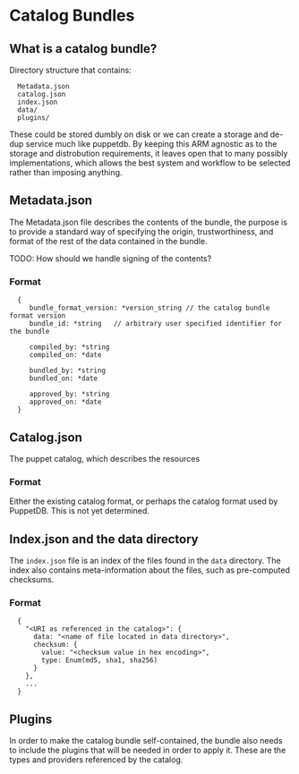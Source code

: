 Catalog Bundles
==========================

What is a catalog bundle?
-------------------------

Directory structure that contains:

````
  Metadata.json
  catalog.json
  index.json
  data/
  plugins/
````

These could be stored dumbly on disk or we can create a storage and de-dup
service much like puppetdb. By keeping this ARM agnostic as to the storage and
distrobution requirements, it leaves open that to many possibly implementations,
which allows the best system and workflow to be selected rather than imposing
anything.

Metadata.json
-------------

The Metadata.json file describes the contents of the bundle, the purpose is to provide
a standard way of specifying the origin, trustworthiness, and format of the rest of the data
contained in the bundle.

TODO: How should we handle signing of the contents?

### Format
````
  {
     bundle_format_version: *version_string // the catalog bundle format version
     bundle_id: *string   // arbitrary user specified identifier for the bundle

     compiled_by: *string
     compiled_on: *date

     bundled_by: *string
     bundled_on: *date

     approved_by: *string
     approved_on: *date
  }
````

Catalog.json
------------

The puppet catalog, which describes the resources

### Format

Either the existing catalog format, or perhaps the catalog format used by PuppetDB.
This is not yet determined.

Index.json and the data directory
----------

The `index.json` file is an index of the files found in the `data` directory. The index
also contains meta-information about the files, such as pre-computed checksums.

### Format

````
  {
    "<URI as referenced in the catalog>": {
      data: "<name of file located in data directory>",
      checksum: {
        value: "<checksum value in hex encoding>",
        type: Enum(md5, sha1, sha256)
      }
    },
    ...
  }
````

Plugins
-------

In order to make the catalog bundle self-contained, the bundle also needs to include the
plugins that will be needed in order to apply it. These are the types and providers referenced
by the catalog.
